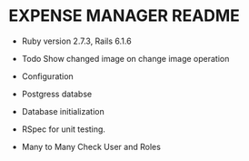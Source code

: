 # EXPENSE MANAGER README




* Ruby version 2.7.3, Rails 6.1.6

* Todo
    Show changed image on change image operation
    

* Configuration

* Postgress databse

* Database initialization

* RSpec for unit testing.

* Many to Many
    Check User and Roles 


